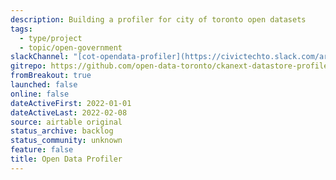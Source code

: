 ```yaml
---
description: Building a profiler for city of toronto open datasets
tags:
  - type/project
  - topic/open-government
slackChannel: "[cot-opendata-profiler](https://civictechto.slack.com/archives/C0309BMKHTN)"
gitrepo: https://github.com/open-data-toronto/ckanext-datastore-profiler
fromBreakout: true
launched: false
online: false
dateActiveFirst: 2022-01-01
dateActiveLast: 2022-02-08
source: airtable original
status_archive: backlog
status_community: unknown
feature: false
title: Open Data Profiler
---
```

